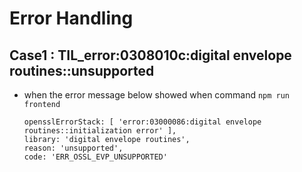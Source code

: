 


# Error Handling

## Case1 : TIL_error:0308010c:digital envelope routines::unsupported
- when the error message below showed when command `npm run frontend`  
    ```shell
    opensslErrorStack: [ 'error:03000086:digital envelope routines::initialization error' ],
    library: 'digital envelope routines',
    reason: 'unsupported',
    code: 'ERR_OSSL_EVP_UNSUPPORTED'
    ```